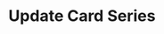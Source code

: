 ---
title: Update Card Series
excerpt: Lets you update the details of an existing card series.
api:
  file: organization-1.json
  operationId: update-card-series
deprecated: false
hidden: true
metadata:
  title: ''
  description: ''
  robots: index
next:
  description: ''
---